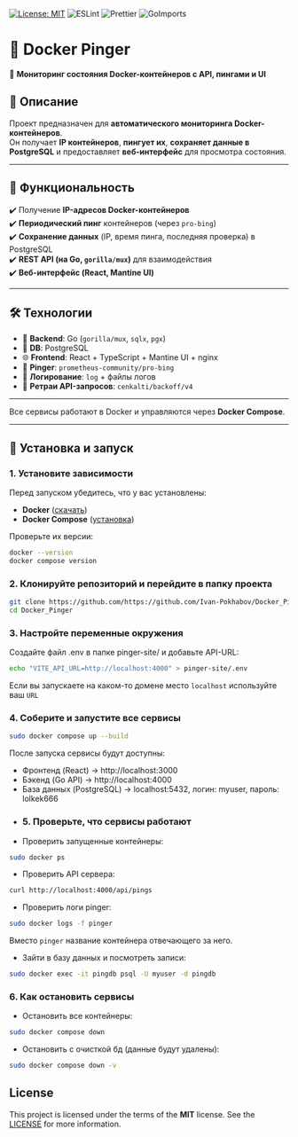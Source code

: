 [![License: MIT](https://img.shields.io/badge/License-MIT-blue.svg)](https://opensource.org/licenses/MIT)
![ESLint](https://img.shields.io/badge/ESLint-enabled-brightgreen?logo=eslint&logoColor=white)
![Prettier](https://img.shields.io/badge/Prettier-code--formatted-blue?logo=prettier&logoColor=white)
![GoImports](https://img.shields.io/badge/GoImports-formatted-blue?logo=go&logoColor=white)

# 🐳 Docker Pinger
📡 **Мониторинг состояния Docker-контейнеров с API, пингами и UI**  

## 📌 Описание  
Проект предназначен для **автоматического мониторинга Docker-контейнеров**.  
Он получает **IP контейнеров**, **пингует их**, **сохраняет данные в PostgreSQL** и предоставляет **веб-интерфейс** для просмотра состояния.  

---

## 🚀 Функциональность  
✔️ Получение **IP-адресов Docker-контейнеров**  
✔️ **Периодический пинг** контейнеров (через `pro-bing`)  
✔️ **Сохранение данных** (IP, время пинга, последняя проверка) в PostgreSQL  
✔️ **REST API (на Go, `gorilla/mux`)** для взаимодействия  
✔️ **Веб-интерфейс (React, Mantine UI)**  

---

## 🛠 Технологии  
- 🐹 **Backend**: Go (`gorilla/mux`, `sqlx`, `pgx`)  
- 🐳 **DB**: PostgreSQL  
- 🌐 **Frontend**: React + TypeScript + Mantine UI + nginx
- 📡 **Pinger**: `prometheus-community/pro-bing`  
- 🔄 **Логирование**: `log` + файлы логов  
- 🔄 **Ретраи API-запросов**: `cenkalti/backoff/v4`  

---

Все сервисы работают в Docker и управляются через **Docker Compose**.

---

## 🔧 Установка и запуск

### 1. Установите зависимости
Перед запуском убедитесь, что у вас установлены:
- **Docker** ([скачать](https://docs.docker.com/get-docker/))
- **Docker Compose** ([установка](https://docs.docker.com/compose/install/))

Проверьте их версии:
```sh
docker --version
docker compose version
```
### 2. Клонируйте репозиторий и перейдите в папку проекта
```sh
git clone https://github.com/https://github.com/Ivan-Pokhabov/Docker_Pinger
cd Docker_Pinger
```
### 3. Настройте переменные окружения
Создайте файл .env в папке pinger-site/ и добавьте API-URL:
```sh
echo "VITE_API_URL=http://localhost:4000" > pinger-site/.env
```
Если вы запускаете на каком-то домене место `localhost` используйте ваш `URL`
### 4. Соберите и запустите все сервисы
```sh
sudo docker compose up --build
```
После запуска сервисы будут доступны:

- Фронтенд (React) → http://localhost:3000
- Бэкенд (Go API) → http://localhost:4000
- База данных (PostgreSQL) → localhost:5432, логин: myuser, пароль: lolkek666
- ### 5. Проверьте, что сервисы работают
- Проверить запущенные контейнеры:
```sh
sudo docker ps
```
- Проверить API сервера:
```sh
curl http://localhost:4000/api/pings
```
- Проверить логи pinger:
```sh
sudo docker logs -f pinger
```
Вместо `pinger` название контейнера отвечающего за него.
- Зайти в базу данных и посмотреть записи:
```sh
sudo docker exec -it pingdb psql -U myuser -d pingdb
```
### 6. Как остановить сервисы
- Остановить все контейнеры:
```sh
sudo docker compose down
```
- Остановить с очисткой бд (данные будут удалены):
```sh
sudo docker compose down -v
```
## License

This project is licensed under the terms of the **MIT** license. See the [LICENSE](LICENSE) for more information.
